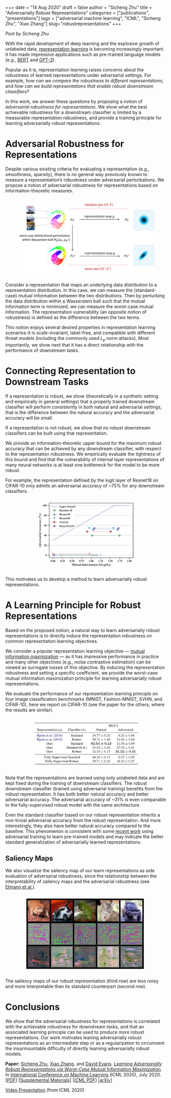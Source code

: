 +++
date = "14 Aug 2020"
draft = false
author = "Sicheng Zhu"
title = "Adversarially Robust Representations"
categories = ["publications", "presentations"]
tags = ["adversarial machine learning", "ICML", "Sicheng Zhu", "Xiao Zhang"]
slug="robustrepresentations"
+++

_Post by Sicheng Zhu_

With the rapid development of deep learning and the explosive growth
of unlabeled data, <a href="https://arxiv.org/abs/1206.5538">representation
learning</a> is becoming increasingly
important. It has made impressive applications such as pre-trained
language models (e.g., <a href="https://arxiv.org/abs/1810.04805">BERT</a> and
<a href="https://github.com/openai/gpt-3">GPT-3</a>).

Popular as it is, representation learning raises concerns about the
robustness of learned representations under adversarial settings. For
example, _how can we compare the robustness to different
representations_, and _how can we build representations that enable
robust downstream classifiers_?

In this work, we answer these questions by proposing a notion of
_adversarial robustness for representations_. We show what the best
achievable robustness for a downstream classifier is limited by a
measurable representation robustness, and provide a training principle
for learning adversarially robust representations.

# Adversarial Robustness for Representations

Despite various existing criteria for evaluating a representation
(e.g., smoothness, sparsity), there is no general way previously known
to measure a representation’s robustness under adversarial
perturbations. We propose a notion of adversarial robustness for
representations based on information-theoretic measures.

<center>
<img alt="mutualinformation" src="/images/robustreps/image1.png" style="width: 85%; margin-top: 12px; margin-bottom: 12px;"</img>
</center>

Consider a representation that maps an underlying data distribution to
a representation distribution. In this case, we can measure the
(standard-case) mutual information between the two distributions. Then
by perturbing the data distribution within a Wasserstein ball such
that the mutual information term is minimized, we can measure the
worst-case mutual information. The representation vulnerability (an
opposite notion of robustness) is defined as the difference between
the two terms.

This notion enjoys several desired properties in representation
learning scenarios-it is scale-invariant, label-free, and compatible
with different threat models (including the commonly used
_L<sub>p</sub>_ norm attacks). Most importantly, we show next that it
has a direct relationship with the performance of downstream tasks.


# Connecting Representation to Downstream Tasks

If a representation is robust, we show (theoretically in a synthetic
setting and empirically in general settings) that a properly trained
downstream classifier will perform consistently in both natural and
adversarial settings, that is the difference between the natural
accuracy and the adversarial accuracy will be small.

If a representation is not robust, we show that no robust downstream
classifiers can be built using that representation.

We provide an information-theoretic upper bound for the maximum robust
accuracy that can be achieved by any downstream classifier, with
respect to the representation robustness. We empirically evaluate the
tightness of this bound and find that the vulnerability of internal
layer representations of many neural networks is at least one
bottleneck for the model to be more robust.

For example, the representation defined by the logit layer of Resnet18
on CIFAR-10 only admits an adversarial accuracy of ~75% for any
downstream classifiers.

<center>
<img alt="miresults" src="/images/robustreps/image2a.png" style="width:60%; margin-top: 12px; margin-bottom: 12px;">
</center>

This motivates us to develop a method to learn adversarially robust
representations.

# A Learning Principle for Robust Representations

Based on the proposed notion, a natural way to learn adversarially
robust representations is to directly induce the representation
robustness on common representation learning objectives.

We consider a popular representation learning objective &mdash; <A
href="https://arxiv.org/abs/1808.06670">mutual information
maximization</a> &mdash; as it has impressive performance in practice
and many other objectives (e.g., noise contrastive estimation) can be
viewed as surrogate losses of this objective. By inducing the
representation robustness and setting a specific coefficient, we
provide the worst-case mutual information maximization principle for
learning adversarially robust representations.

We evaluate the performance of our representation learning principle
on four image classification benchmarks (MNIST, Fashion-MNIST, SVHN,
and CIFAR-10), here we report on CIFAR-10 (see the paper for the
others, where the results are similar).

<center>
<img alt="miresults" src="/images/robustreps/image2.png" style="width: 65%; margin-top: 12px; margin-bottom: 12px;">
</center>

Note that the representations are learned using only unlabeled data
and are kept fixed during the training of downstream classifiers.  The
robust downstream classifier (trained using adversarial training)
benefits from the robust representation. It has both better natural
accuracy and better adversarial accuracy. The adversarial accuracy of
~31% is even comparable to the fully-supervised robust model with the
same architecture.

Even the standard classifier based on our robust representation
inherits a non-trivial adversarial accuracy from the robust
representation. And more interestingly, they also have better natural
accuracy compared to the baseline. This phenomenon is consistent with
some <a href="https://arxiv.org/abs/1909.11764">recent work</a> using
adversarial training to learn pre-trained models and may indicate the
better standard generalization of adversarially learned
representations.


## Saliency Maps

We also visualize the saliency map of our learn representations as
side evaluation of adversarial robustness, since the relationship
between the interpretability of saliency maps and the adversarial
robustness (see [Etmann et al.](http://proceedings.mlr.press/v97/etmann19a/etmann19a.pdf)).

<center>
<img alt="miresults" src="/images/robustreps/image3.png" style="width: 75%; margin-top: 12px; margin-bottom: 12px;">
</center>

The saliency maps of our robust representation (third row) are less
noisy and more interpretable than its standard counterpart (second
row).

# Conclusions

We show that the adversarial robustness for representations is
correlated with the achievable robustness for downstream tasks, and
that an associated learning principle can be used to produce more
robust representations. Our work motivates leaning adversarially
robust representations as an intermediate step or as a regularization
to circumvent the insurmountable difficulty of directly learning
adversarially robust models.


**Paper:** [Sicheng Zhu](https://schzhu.github.io/), [Xiao Zhang](https://people.virginia.edu/~xz7bc/), and [David Evans](https://www.cs.virginia.edu/~evans).
[_Learning Adversarially Robust Representations via Worst-Case Mutual Information Maximization_](https://icml.cc/virtual/2020/poster/6604). In
[International Conference on Machine Learning ](https://icml.cc/virtual/2020) (ICML 2020), July 2020.
[[PDF](/docs/robustrepresentations.pdf)] [[Supplemental Materials](/docs/robustrepresentations-supplement.pdf)]
[[ICML PDF](https://proceedings.icml.cc/static/paper_files/icml/2020/5124-Paper.pdf)] [[arXiv](https://arxiv.org/abs/2002.11798)]

[Video Presentation](https://icml.cc/virtual/2020/poster/6604) (from ICML 2020)
